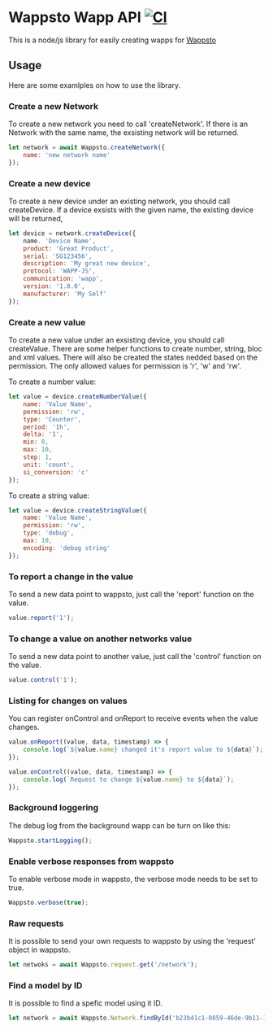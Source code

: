 # Wappsto Wapp API [![CI](https://github.com/Wappsto/wappsto-wapp/actions/workflows/main.yml/badge.svg)](https://github.com/Wappsto/wappsto-wapp/actions/workflows/main.yml)

This is a node/js library for easily creating wapps for [Wappsto](https://wappsto.com)

## Usage

Here are some examlples on how to use the library.

### Create a new Network

To create a new network you need to call 'createNetwork'. If there is an Network with the same name, the exsisting network will be returned.

```javascript
let network = await Wappsto.createNetwork({
	name: 'new network name'
});
```

### Create a new device

To create a new device under an existing network, you should call createDevice. If a device exsists with the given name, the existing device will be returned,

```javascript
let device = network.createDevice({
	name. 'Device Name',
	product: 'Great Product',
	serial: 'SG123456',
	description: 'My great new device',
	protocol: 'WAPP-JS',
	communication: 'wapp',
	version: '1.0.0',
	manufacturer: 'My Self'
});
```

### Create a new value

To create a new value under an exsisting device, you should call createValue. There are some helper functions to create number, string, bloc and xml values.
There will also be created the states nedded based on the permission. The only allowed values for permission is 'r', 'w' and 'rw'.

To create a number value:

```javascript
let value = device.createNumberValue({
	name: 'Value Name',
	permission: 'rw',
	type: 'Counter',
	period: '1h',
	delta: '1',
	min: 0,
	max: 10,
	step: 1,
	unit: 'count',
	si_conversion: 'c'
});
```

To create a string value:

```javascript
let value = device.createStringValue({
	name: 'Value Name',
	permission: 'rw',
	type: 'debug',
	max: 10,
	encoding: 'debug string'
});
```

### To report a change in the value

To send a new data point to wappsto, just call the 'report' function on the value.

```javascript
value.report('1');
```

### To change a value on another networks value

To send a new data point to another value, just call the 'control' function on the value.

```javascript
value.control('1');
```

### Listing for changes on values

You can register onControl and onReport to receive events when the value changes.

```javascript
value.onReport((value, data, timestamp) => {
	console.log(`${value.name} changed it's report value to ${data}`);
});

value.onControl((value, data, timestamp) => {
	console.log(`Request to change ${value.name} to ${data}`);
});
```

### Background loggering

The debug log from the background wapp can be turn on like this:

```javascript
Wappsto.startLogging();
```

### Enable verbose responses from wappsto

To enable verbose mode in wappsto, the verbose mode needs to be set to true.

```javascript
Wappsto.verbose(true);
```

### Raw requests

It is possible to send your own requests to wappsto by using the 'request' object in wappsto.

```javascript
let netwoks = await Wappsto.request.get('/network');
```

### Find a model by ID

It is possible to find a spefic model using it ID.

```javascript
let network = await Wappsto.Network.findById('b23b41c1-0859-46de-9b11-128c6d44df72');
```
